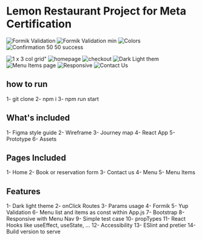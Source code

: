 # Lemon Restaurant Project for Meta Certification

![Formik Validation](./screenshots/Validation.png)
![Formik Validation min](./screenshots/Validation1.png)
![Colors](./screenshots/BtnColors.png)
![Confirmation 50 50 success](./screenshots/Confirmation.png)

 ![1 x 3 col grid"](./screenshots/1%20x%203%20col%20grid.png)
![homepage](./screenshots/Homepage.png)
![checkout](./screenshots/checkout.png)
![Dark Light them](./screenshots/DarkTheme.png)
![Menu Items page](./screenshots/ItemPage.png)
![Responsive](./screenshots/Responsive.png)
![Contact Us](./screenshots/ContactUs.png)


## how to run
1- git clone
2- npm i 
3- npm run start

## What's included
1- Figma style guide
2- Wireframe
3- Journey map
4- React App
5- Prototype
6- Assets

## Pages Included 

1- Home
2- Book or reservation form
3- Contact us
4- Menu 
5- Menu Items


## Features 
1- Dark light theme
2- onClick Routes
3- Params usage
4- Formik
5- Yup Validation
6- Menu list and items as const within App.js
7- Bootstrap
8- Responsive with Menu Nav
9- Simple test case
10- propTypes
11- React Hooks like useEffect, useState, ...
12- Accessibility 
13- ESlint and pretier
14- Build version to serve


